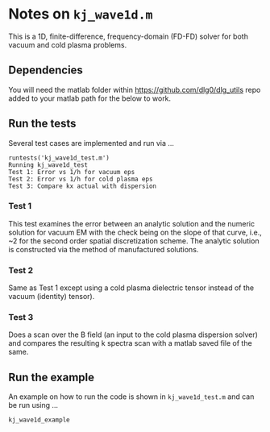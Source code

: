 # Notes on `kj_wave1d.m`
This is a 1D, finite-difference, frequency-domain (FD-FD) solver for both vacuum and cold plasma problems. 

## Dependencies
You will need the matlab folder within https://github.com/dlg0/dlg_utils repo added to your matlab path for the below to work.

## Run the tests
Several test cases are implemented and run via ...
```
runtests('kj_wave1d_test.m')
Running kj_wave1d_test
Test 1: Error vs 1/h for vacuum eps
Test 2: Error vs 1/h for cold plasma eps
Test 3: Compare kx actual with dispersion
```
### Test 1
This test examines the error between an analytic solution and the numeric solution for vacuum EM with the check being on the slope of that curve, i.e., ~2 for the second order spatial discretization scheme. The analytic solution is constructed via the method of manufactured solutions. 

### Test 2
Same as Test 1 except using a cold plasma dielectric tensor instead of the vacuum (identity) tensor).

### Test 3
Does a scan over the B field (an input to the cold plasma dispersion solver) and compares the resulting k spectra scan with a matlab saved file of the same. 

## Run the example
An example on how to run the code is shown in `kj_wave1d_test.m` and can be run using ...
```
kj_wave1d_example
```
